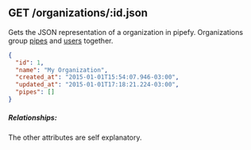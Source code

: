 ## GET /organizations/:id.json

Gets the JSON representation of a organization in pipefy. Organizations group [pipes]("pipe.md") and [users]("user.md") together.

```json
{
  "id": 1,
  "name": "My Organization",
  "created_at": "2015-01-01T15:54:07.946-03:00",
  "updated_at": "2015-01-01T17:18:21.224-03:00",
  "pipes": []
}
```

##### Relationships:

The other attributes are self explanatory.



